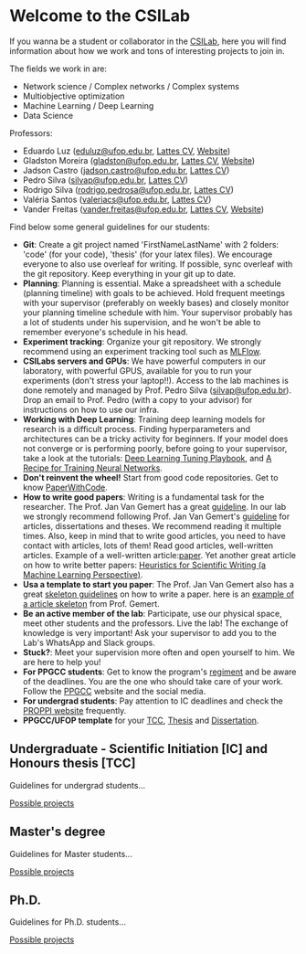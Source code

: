 # Welcome to the CSILab

If you wanna be a student or collaborator in the [CSILab](http://www.decom.ufop.br/csilab/), here you will find information about how we work and tons of interesting projects to join in.

The fields we work in are:

 - Network science / Complex networks / Complex systems
 - Multiobjective optimization
 - Machine Learning / Deep Learning
 - Data Science


Professors:

 - Eduardo Luz (eduluz@ufop.edu.br, [Lattes CV](http://lattes.cnpq.br/5385878413487984), [Website](http://www.decom.ufop.br/csilab/))
 - Gladston Moreira (gladston@ufop.edu.br, [Lattes CV](http://lattes.cnpq.br/9902619084565293), [Website](http://www.decom.ufop.br/moreira))
 - Jadson Castro (jadson.castro@ufop.edu.br, [Lattes CV](http://lattes.cnpq.br/2870519332050607))
 - Pedro Silva (silvap@ufop.edu.br, [Lattes CV](http://lattes.cnpq.br/5939805873458297))
 - Rodrigo Silva (rodrigo.pedrosa@ufop.edu.br, [Lattes CV](http://lattes.cnpq.br/1368091094952755))
 - Valéria Santos (valeriacs@ufop.edu.br, [Lattes CV](http://lattes.cnpq.br/1153044237982775))
 - Vander Freitas (vander.freitas@ufop.edu.br, [Lattes CV](http://lattes.cnpq.br/5339877279308939), [Website](https://vanderfreitas.github.io/))


Find below some general guidelines for our students:
 - **Git**: Create a git project named 'FirstNameLastName' with 2 folders: 'code' (for your code), 'thesis' (for your latex files). We encourage everyone to also use overleaf for writing. If possible, sync overleaf with the git repository. Keep everything in your git up to date.
 - **Planning**: Planning is essential. Make a spreadsheet with a schedule (planning timeline) with goals to be achieved. Hold frequent meetings with your supervisor (preferably on weekly bases) and closely monitor your planning timeline schedule with him. Your supervisor probably has a lot of students under his supervision, and he won't be able to remember everyone's schedule in his head. 
 - **Experiment tracking**: Organize your git repository. We strongly recommend using an experiment tracking tool such as [MLFlow](https://mlflow.org/docs/latest/tracking.html).
 - **CSILabs servers and GPUs**: We have powerful computers in our laboratory, with powerful GPUS, available for you to run your experiments (don't stress your laptop!!). Access to the lab machines is done remotely and managed by Prof. Pedro Silva (silvap@ufop.edu.br). Drop an email to Prof. Pedro (with a copy to your advisor) for instructions on how to use our infra.
 - **Working with Deep Learning**: Training deep learning models for research is a difficult process. Finding hyperparameters and architectures can be a tricky activity for beginners. If your model does not converge or is performing poorly, before going to your supervisor, take a look at the tutorials: [Deep Learning Tuning Playbook](https://github.com/google-research/tuning_playbook), and [A Recipe for Training Neural Networks](http://karpathy.github.io/2019/04/25/recipe/).
 - **Don't reinvent the wheel!** Start from good code repositories. Get to know [PaperWithCode](https://paperswithcode.com/).
 - **How to write good papers**: Writing is a fundamental task for the researcher. The Prof. Jan Van Gemert has a great [guideline](https://jvgemert.github.io/writing.pdf). In our lab we strongly recommend following Prof. Jan Van Gemert's [guideline](https://jvgemert.github.io/writing.pdf) for articles, dissertations and theses. We recommend reading it multiple times. Also, keep in mind that to write good articles, you need to have contact with articles, lots of them! Read good articles, well-written articles. Example of a well-written article:[paper](https://drive.google.com/file/d/120NzsHVYev8PTId9paXsjG2eFdxF1Gd1/view?usp=share_link). Yet another great article on how to write better papers: [Heuristics for Scientific Writing (a Machine Learning Perspective)](https://www.approximatelycorrect.com/2018/01/29/heuristics-technical-scientific-writing-machine-learning-perspective/).
 - **Usa a template to start you paper**: The Prof. Jan Van Gemert also has a great [skeleton guidelines](https://jvgemert.github.io/paper_skeleton.rtf) on how to write a paper. here is an [example of a  article skeleton](https://jvgemert.github.io/paper_skeleton_example_CVPR20.rtf) from Prof. Gemert.
 - **Be an active member of the lab**: Participate, use our physical space, meet other students and the professors. Live the lab! The exchange of knowledge is very important! Ask your supervisor to add you to the Lab's WhatsApp and Slack groups.
 - **Stuck?**: Meet your supervision more often and open yourself to him. We are here to help you!
 - **For PPGCC students**: Get to know the program's [regiment](http://www3.decom.ufop.br/pos/resolucoes/) and be aware of the deadlines. You are the one who should take care of your work. Follow the [PPGCC](http://www3.decom.ufop.br/pos/inicio/) website and the social media.
 - **For undergrad students**: Pay attention to IC deadlines and check the [PROPPI website](https://propp.ufop.br/pt-br/pesquisa/iniciacao-cientifica) frequently.
 - **PPGCC/UFOP template** for your [TCC](), [Thesis]() and [Dissertation](). 

## Undergraduate - Scientific Initiation [IC] and Honours thesis [TCC]

Guidelines for undergrad students...


[Possible projects](projects_undergrad.md)


## Master's degree


Guidelines for Master students...

[Possible projects](projects_ms.md)



## Ph.D.


Guidelines for Ph.D. students...

[Possible projects](projects_phd.md)

